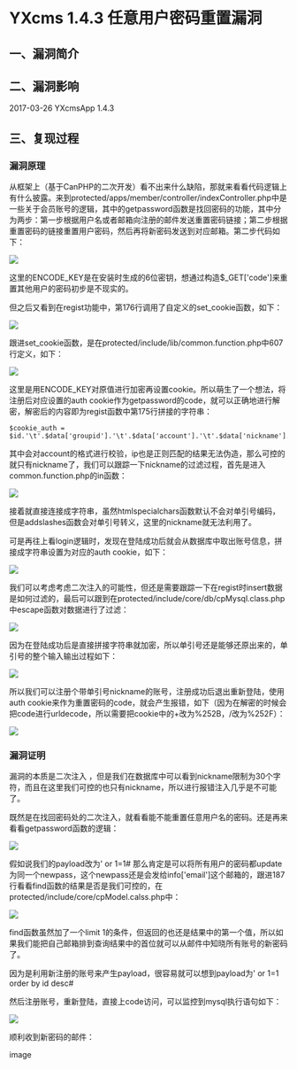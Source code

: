 YXcms 1.4.3 任意用户密码重置漏洞
================================

一、漏洞简介
------------

二、漏洞影响
------------

2017-03-26 YXcmsApp 1.4.3

三、复现过程
------------

### 漏洞原理

从框架上（基于CanPHP的二次开发）看不出来什么缺陷，那就来看看代码逻辑上有什么披露。来到protected/apps/member/controller/indexController.php中是一些关于会员账号的逻辑，其中的getpassword函数是找回密码的功能，其中分为两步：第一步根据用户名或者邮箱向注册的邮件发送重置密码链接；第二步根据重置密码的链接重置用户密码，然后再将新密码发送到对应邮箱。第二步代码如下：

![](/Users/aresx/Documents/VulWiki/.resource/YXcmsApp1.4.3任意用户密码重置漏洞/media/rId25.jpg)

这里的ENCODE\_KEY是在安装时生成的6位密钥，想通过构造\$\_GET\[\'code\'\]来重置其他用户的密码初步是不现实的。

但之后又看到在regist功能中，第176行调用了自定义的set\_cookie函数，如下：

![](/Users/aresx/Documents/VulWiki/.resource/YXcmsApp1.4.3任意用户密码重置漏洞/media/rId26.jpg)

跟进set\_cookie函数，是在protected/include/lib/common.function.php中607行定义，如下：

![](/Users/aresx/Documents/VulWiki/.resource/YXcmsApp1.4.3任意用户密码重置漏洞/media/rId27.jpg)

这里是用ENCODE\_KEY对原值进行加密再设置cookie。所以萌生了一个想法，将注册后对应设置的auth
cookie作为getpassword的code，就可以正确地进行解密，解密后的内容即为regist函数中第175行拼接的字符串：

    $cookie_auth = $id.'\t'.$data['groupid'].'\t'.$data['account'].'\t'.$data['nickname'].'\t'.$data['lastip'];

其中会对account的格式进行校验，ip也是正则匹配的结果无法伪造，那么可控的就只有nickname了，我们可以跟踪一下nickname的过滤过程，首先是进入common.function.php的in函数：

![](/Users/aresx/Documents/VulWiki/.resource/YXcmsApp1.4.3任意用户密码重置漏洞/media/rId28.jpg)

接着就直接连接成字符串，虽然htmlspecialchars函数默认不会对单引号编码，但是addslashes函数会对单引号转义，这里的nickname就无法利用了。

可是再往上看login逻辑时，发现在登陆成功后就会从数据库中取出账号信息，拼接成字符串设置为对应的auth
cookie，如下：

![](/Users/aresx/Documents/VulWiki/.resource/YXcmsApp1.4.3任意用户密码重置漏洞/media/rId29.jpg)

我们可以考虑考虑二次注入的可能性，但还是需要跟踪一下在regist时insert数据是如何过滤的，最后可以跟到在protected/include/core/db/cpMysql.class.php中escape函数对数据进行了过滤：

![](/Users/aresx/Documents/VulWiki/.resource/YXcmsApp1.4.3任意用户密码重置漏洞/media/rId30.jpg)

因为在登陆成功后是直接拼接字符串就加密，所以单引号还是能够还原出来的，单引号的整个输入输出过程如下：

![](/Users/aresx/Documents/VulWiki/.resource/YXcmsApp1.4.3任意用户密码重置漏洞/media/rId31.jpg)

所以我们可以注册个带单引号nickname的账号，注册成功后退出重新登陆，使用auth
cookie来作为重置密码的code，就会产生报错，如下（因为在解密的时候会把code进行urldecode，所以需要把cookie中的+改为%252B，/改为%252F）：

![](/Users/aresx/Documents/VulWiki/.resource/YXcmsApp1.4.3任意用户密码重置漏洞/media/rId32.jpg)

### 漏洞证明

漏洞的本质是二次注入
，但是我们在数据库中可以看到nickname限制为30个字符，而且在这里我们可控的也只有nickname，所以进行报错注入几乎是不可能了。

既然是在找回密码处的二次注入，就看看能不能重置任意用户名的密码。还是再来看看getpassword函数的逻辑：

![](/Users/aresx/Documents/VulWiki/.resource/YXcmsApp1.4.3任意用户密码重置漏洞/media/rId34.jpg)

假如说我们的payload改为\' or 1=1\#
那么肯定是可以将所有用户的密码都update为同一个newpass，这个newpass还是会发给info\[\'email\'\]这个邮箱的，跟进187行看看find函数的结果是否是我们可控的，在protected/include/core/cpModel.calss.php中：

![](/Users/aresx/Documents/VulWiki/.resource/YXcmsApp1.4.3任意用户密码重置漏洞/media/rId35.jpg)

find函数虽然加了一个limit
1的条件，但返回的也还是结果中的第一个值，所以如果我们能把自己邮箱排到查询结果中的首位就可以从邮件中知晓所有账号的新密码了。

因为是利用新注册的账号来产生payload，很容易就可以想到payload为\' or 1=1
order by id desc\#

然后注册账号，重新登陆，直接上code访问，可以监控到mysql执行语句如下：

![](/Users/aresx/Documents/VulWiki/.resource/YXcmsApp1.4.3任意用户密码重置漏洞/media/rId36.jpg)

顺利收到新密码的邮件：

image
